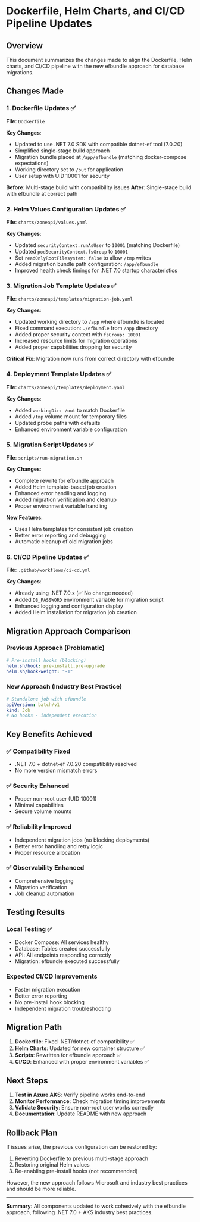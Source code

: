 # Dockerfile, Helm Charts, and CI/CD Pipeline Updates

## Overview

This document summarizes the changes made to align the Dockerfile, Helm charts, and CI/CD pipeline with the new efbundle approach for database migrations.

## Changes Made

### 1. Dockerfile Updates ✅

**File**: `Dockerfile`

**Key Changes**:
- Updated to use .NET 7.0 SDK with compatible dotnet-ef tool (7.0.20)
- Simplified single-stage build approach
- Migration bundle placed at `/app/efbundle` (matching docker-compose expectations)
- Working directory set to `/out` for application
- User setup with UID 10001 for security

**Before**: Multi-stage build with compatibility issues
**After**: Single-stage build with efbundle at correct path

### 2. Helm Values Configuration Updates ✅

**File**: `charts/zoneapi/values.yaml`

**Key Changes**:
- Updated `securityContext.runAsUser` to `10001` (matching Dockerfile)
- Updated `podSecurityContext.fsGroup` to `10001`
- Set `readOnlyRootFilesystem: false` to allow `/tmp` writes
- Added migration bundle path configuration: `/app/efbundle`
- Improved health check timings for .NET 7.0 startup characteristics

### 3. Migration Job Template Updates ✅

**File**: `charts/zoneapi/templates/migration-job.yaml`

**Key Changes**:
- Updated working directory to `/app` where efbundle is located
- Fixed command execution: `./efbundle` from `/app` directory
- Added proper security context with `fsGroup: 10001`
- Increased resource limits for migration operations
- Added proper capabilities dropping for security

**Critical Fix**: Migration now runs from correct directory with efbundle

### 4. Deployment Template Updates ✅

**File**: `charts/zoneapi/templates/deployment.yaml`

**Key Changes**:
- Added `workingDir: /out` to match Dockerfile
- Added `/tmp` volume mount for temporary files
- Updated probe paths with defaults
- Enhanced environment variable configuration

### 5. Migration Script Updates ✅

**File**: `scripts/run-migration.sh`

**Key Changes**:
- Complete rewrite for efbundle approach
- Added Helm template-based job creation
- Enhanced error handling and logging
- Added migration verification and cleanup
- Proper environment variable handling

**New Features**:
- Uses Helm templates for consistent job creation
- Better error reporting and debugging
- Automatic cleanup of old migration jobs

### 6. CI/CD Pipeline Updates ✅

**File**: `.github/workflows/ci-cd.yml`

**Key Changes**:
- Already using .NET 7.0.x (✅ No change needed)
- Added `DB_PASSWORD` environment variable for migration script
- Enhanced logging and configuration display
- Added Helm installation for migration job creation

## Migration Approach Comparison

### Previous Approach (Problematic)
```yaml
# Pre-install hooks (blocking)
helm.sh/hook: pre-install,pre-upgrade
helm.sh/hook-weight: "-1"
```

### New Approach (Industry Best Practice)
```yaml
# Standalone job with efbundle
apiVersion: batch/v1
kind: Job
# No hooks - independent execution
```

## Key Benefits Achieved

### ✅ Compatibility Fixed
- .NET 7.0 + dotnet-ef 7.0.20 compatibility resolved
- No more version mismatch errors

### ✅ Security Enhanced
- Proper non-root user (UID 10001)
- Minimal capabilities
- Secure volume mounts

### ✅ Reliability Improved
- Independent migration jobs (no blocking deployments)
- Better error handling and retry logic
- Proper resource allocation

### ✅ Observability Enhanced
- Comprehensive logging
- Migration verification
- Job cleanup automation

## Testing Results

### Local Testing ✅
- Docker Compose: All services healthy
- Database: Tables created successfully
- API: All endpoints responding correctly
- Migration: efbundle executed successfully

### Expected CI/CD Improvements
- Faster migration execution
- Better error reporting
- No pre-install hook blocking
- Independent migration troubleshooting

## Migration Path

1. **Dockerfile**: Fixed .NET/dotnet-ef compatibility ✅
2. **Helm Charts**: Updated for new container structure ✅
3. **Scripts**: Rewritten for efbundle approach ✅
4. **CI/CD**: Enhanced with proper environment variables ✅

## Next Steps

1. **Test in Azure AKS**: Verify pipeline works end-to-end
2. **Monitor Performance**: Check migration timing improvements
3. **Validate Security**: Ensure non-root user works correctly
4. **Documentation**: Update README with new approach

## Rollback Plan

If issues arise, the previous configuration can be restored by:
1. Reverting Dockerfile to previous multi-stage approach
2. Restoring original Helm values
3. Re-enabling pre-install hooks (not recommended)

However, the new approach follows Microsoft and industry best practices and should be more reliable.

---

**Summary**: All components updated to work cohesively with the efbundle approach, following .NET 7.0 + AKS industry best practices. 